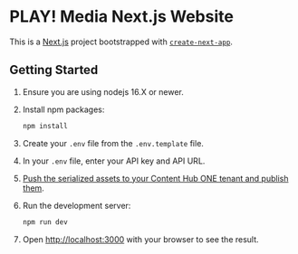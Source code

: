 # PLAY! Media Next.js Website

This is a [Next.js](https://nextjs.org/) project bootstrapped with [`create-next-app`](https://github.com/vercel/next.js/tree/canary/packages/create-next-app).

## Getting Started

1. Ensure you are using nodejs 16.X or newer.
2. Install npm packages:

   ```bash
   npm install
   ```

3. Create your `.env` file from the `.env.template` file.
4. In your `.env` file, enter your API key and API URL.
5. [Push the serialized assets to your Content Hub ONE tenant and publish them](../../serialization/README.md).
6. Run the development server:

   ```bash
   npm run dev
   ```

7. Open [http://localhost:3000](http://localhost:3000) with your browser to see the result.
